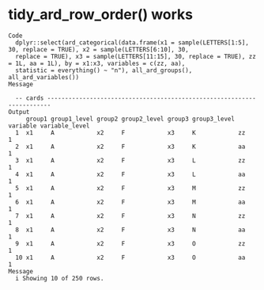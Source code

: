 # tidy_ard_row_order() works

    Code
      dplyr::select(ard_categorical(data.frame(x1 = sample(LETTERS[1:5], 30, replace = TRUE), x2 = sample(LETTERS[6:10], 30,
      replace = TRUE), x3 = sample(LETTERS[11:15], 30, replace = TRUE), zz = 1L, aa = 1L), by = x1:x3, variables = c(zz, aa),
      statistic = everything() ~ "n"), all_ard_groups(), all_ard_variables())
    Message
      
      -- cards -----------------------------------------------------------------------
    Output
         group1 group1_level group2 group2_level group3 group3_level variable variable_level
      1  x1     A            x2     F            x3     K            zz       1             
      2  x1     A            x2     F            x3     K            aa       1             
      3  x1     A            x2     F            x3     L            zz       1             
      4  x1     A            x2     F            x3     L            aa       1             
      5  x1     A            x2     F            x3     M            zz       1             
      6  x1     A            x2     F            x3     M            aa       1             
      7  x1     A            x2     F            x3     N            zz       1             
      8  x1     A            x2     F            x3     N            aa       1             
      9  x1     A            x2     F            x3     O            zz       1             
      10 x1     A            x2     F            x3     O            aa       1             
    Message
      i Showing 10 of 250 rows.

